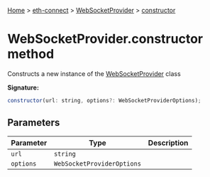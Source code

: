 [Home](./index) &gt; [eth-connect](./eth-connect.md) &gt; [WebSocketProvider](./eth-connect.websocketprovider.md) &gt; [constructor](./eth-connect.websocketprovider.constructor.md)

# WebSocketProvider.constructor method

Constructs a new instance of the [WebSocketProvider](./eth-connect.websocketprovider.md) class

**Signature:**
```javascript
constructor(url: string, options?: WebSocketProviderOptions);
```

## Parameters

|  Parameter | Type | Description |
|  --- | --- | --- |
|  `url` | `string` |  |
|  `options` | `WebSocketProviderOptions` |  |

